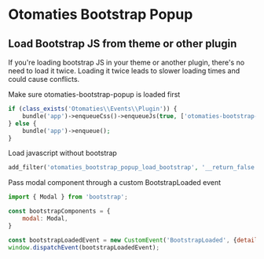 # Otomaties Bootstrap Popup

## Load Bootstrap JS from theme or other plugin

If you're loading bootstrap JS in your theme or another plugin, there's no need to load it twice. Loading it twice leads to slower loading times and could cause conflicts.

Make sure otomaties-bootstrap-popup is loaded first
```php
if (class_exists('Otomaties\\Events\\Plugin')) {
    bundle('app')->enqueueCss()->enqueueJs(true, ['otomaties-bootstrap-popup']);
} else {
    bundle('app')->enqueue();
}
```

Load javascript without bootstrap
```php
add_filter('otomaties_bootstrap_popup_load_bootstrap', '__return_false');
```

Pass modal component through a custom BootstrapLoaded event
```javascript
import { Modal } from 'bootstrap';

const bootstrapComponents = {
    modal: Modal,
}

const bootstrapLoadedEvent = new CustomEvent('BootstrapLoaded', {detail: {components : bootstrapComponents}});
window.dispatchEvent(bootstrapLoadedEvent);
```

